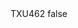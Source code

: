 <?xml version="1.0" encoding="UTF-8"?>
<CustomMetadata xmlns="http://soap.sforce.com/2006/04/metadata">
    <label>TXU462</label>
    <protected>false</protected>
</CustomMetadata>
